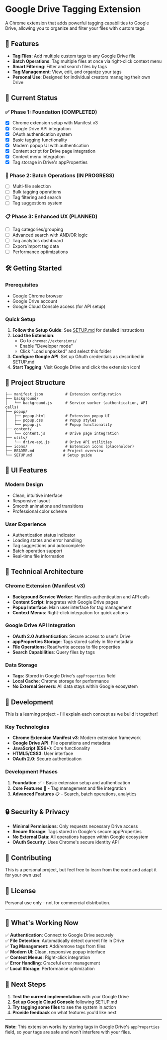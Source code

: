 # Google Drive Tagging Extension

A Chrome extension that adds powerful tagging capabilities to Google Drive, allowing you to organize and filter your files with custom tags.

## 🎯 Features

- **Tag Files**: Add multiple custom tags to any Google Drive file
- **Batch Operations**: Tag multiple files at once via right-click context menu
- **Smart Filtering**: Filter and search files by tags
- **Tag Management**: View, edit, and organize your tags
- **Personal Use**: Designed for individual creators managing their own Drive

## 🚀 Current Status

### ✅ Phase 1: Foundation (COMPLETED)
- [x] Chrome extension setup with Manifest v3
- [x] Google Drive API integration
- [x] OAuth authentication system
- [x] Basic tagging functionality
- [x] Modern popup UI with authentication
- [x] Content script for Drive page integration
- [x] Context menu integration
- [x] Tag storage in Drive's appProperties

### 🔄 Phase 2: Batch Operations (IN PROGRESS)
- [ ] Multi-file selection
- [ ] Bulk tagging operations
- [ ] Tag filtering and search
- [ ] Tag suggestions system

### 📋 Phase 3: Enhanced UX (PLANNED)
- [ ] Tag categories/grouping
- [ ] Advanced search with AND/OR logic
- [ ] Tag analytics dashboard
- [ ] Export/import tag data
- [ ] Performance optimizations

## 🛠 Getting Started

### Prerequisites

- Google Chrome browser
- Google Drive account
- Google Cloud Console access (for API setup)

### Quick Setup

1. **Follow the Setup Guide**: See [SETUP.md](SETUP.md) for detailed instructions
2. **Load the Extension**: 
   - Go to `chrome://extensions/`
   - Enable "Developer mode"
   - Click "Load unpacked" and select this folder
3. **Configure Google API**: Set up OAuth credentials as described in SETUP.md
4. **Start Tagging**: Visit Google Drive and click the extension icon!

## 📁 Project Structure

```
├── manifest.json          # Extension configuration
├── background/
│   └── background.js      # Service worker (authentication, API calls)
├── popup/
│   ├── popup.html         # Extension popup UI
│   ├── popup.css          # Popup styles
│   └── popup.js           # Popup functionality
├── content/
│   └── content.js         # Drive page integration
├── utils/
│   └── drive-api.js       # Drive API utilities
├── icons/                 # Extension icons (placeholder)
├── README.md             # Project overview
└── SETUP.md              # Setup guide
```

## 🎨 UI Features

### Modern Design
- Clean, intuitive interface
- Responsive layout
- Smooth animations and transitions
- Professional color scheme

### User Experience
- Authentication status indicator
- Loading states and error handling
- Tag suggestions and autocomplete
- Batch operation support
- Real-time file information

## 🔧 Technical Architecture

### Chrome Extension (Manifest v3)
- **Background Service Worker**: Handles authentication and API calls
- **Content Script**: Integrates with Google Drive pages
- **Popup Interface**: Main user interface for tag management
- **Context Menus**: Right-click integration for quick actions

### Google Drive API Integration
- **OAuth 2.0 Authentication**: Secure access to user's Drive
- **appProperties Storage**: Tags stored safely in file metadata
- **File Operations**: Read/write access to file properties
- **Search Capabilities**: Query files by tags

### Data Storage
- **Tags**: Stored in Google Drive's `appProperties` field
- **Local Cache**: Chrome storage for performance
- **No External Servers**: All data stays within Google ecosystem

## 🚀 Development

This is a learning project - I'll explain each concept as we build it together!

### Key Technologies

- **Chrome Extension Manifest v3**: Modern extension framework
- **Google Drive API**: File operations and metadata
- **JavaScript (ES6+)**: Core functionality
- **HTML5/CSS3**: User interface
- **OAuth 2.0**: Secure authentication

### Development Phases

1. **Foundation** ✅ - Basic extension setup and authentication
2. **Core Features** 🔄 - Tag management and file integration
3. **Advanced Features** 📋 - Search, batch operations, analytics

## 🔒 Security & Privacy

- **Minimal Permissions**: Only requests necessary Drive access
- **Secure Storage**: Tags stored in Google's secure appProperties
- **No External Data**: All operations happen within Google ecosystem
- **OAuth Security**: Uses Chrome's secure identity API

## 🤝 Contributing

This is a personal project, but feel free to learn from the code and adapt it for your own use!

## 📄 License

Personal use only - not for commercial distribution.

---

## 🎯 What's Working Now

✅ **Authentication**: Connect to Google Drive securely  
✅ **File Detection**: Automatically detect current file in Drive  
✅ **Tag Management**: Add/remove tags from files  
✅ **Modern UI**: Clean, responsive popup interface  
✅ **Context Menus**: Right-click integration  
✅ **Error Handling**: Graceful error management  
✅ **Local Storage**: Performance optimization  

## 🔄 Next Steps

1. **Test the current implementation** with your Google Drive
2. **Set up Google Cloud Console** following SETUP.md
3. **Try tagging some files** to see the system in action
4. **Provide feedback** on what features you'd like next

---

**Note**: This extension works by storing tags in Google Drive's `appProperties` field, so your tags are safe and won't interfere with your files.
